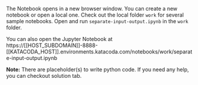 The Notebook opens in a new browser window. You can create a new notebook or open a local one. Check out the local folder `work` for several sample notebooks. Open and run `separate-input-output.ipynb` in the `work` folder.

You can also open the Jupyter Notebook at https://[[HOST_SUBDOMAIN]]-8888-[[KATACODA_HOST]].environments.katacoda.com/notebooks/work/separate-input-output.ipynb

**Note:**
There are placeholder(s) to write python code. If you need any help, you can checkout solution tab.